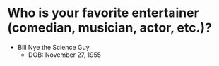 # Who is your favorite entertainer (comedian, musician, actor, etc.)?

  * Bill Nye the Science Guy.
    * DOB: November 27, 1955